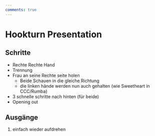 ```yaml
---
comments: true
---
```

# Hookturn Presentation

## Schritte

- Rechte Rechte Hand
- Trennung
- Frau an seine Rechte seite holen
    - Beide Schauen in die gleiche Richtung
    - die linken hände werden nun auch gehalten (wie Sweetheart in CCC/Rumba)
- 3 schnelle schritte nach hinten (für beide)
- Opening out

## Ausgänge

1. einfach wieder aufdrehen
